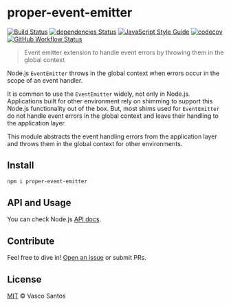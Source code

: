 # proper-event-emitter

[![Build Status](https://travis-ci.org/vasco-santos/proper-event-emitter.svg?branch=master)](https://travis-ci.org/vasco-santos/proper-event-emitter)
[![dependencies Status](https://david-dm.org/vasco-santos/proper-event-emitter/status.svg)](https://david-dm.org/vasco-santos/proper-event-emitter)
[![JavaScript Style Guide](https://img.shields.io/badge/code_style-standard-brightgreen.svg)](https://standardjs.com)
[![codecov](https://img.shields.io/codecov/c/github/vasco-santos/proper-event-emitter.svg?style=flat-square)](https://codecov.io/gh/vasco-santos/proper-event-emitter)
[![GitHub Workflow Status](https://img.shields.io/github/workflow/status/vasco-santos/proper-event-emitter/ci?label=ci&style=flat-square)](https://github.com/vasco-santos/proper-event-emitter/actions?query=branch%3Amaster+workflow%3Aci+)

> Event emitter extension to handle event errors by throwing them in the global context

Node.js `EventEmitter` throws in the global context when errors occur in the scope of an event handler.

It is common to use the `EventEmitter` widely, not only in Node.js. Applications built for other environment rely on shimming to support this Node.js functionality out of the box. But, most shims used for `EventEmitter` do not handle event errors in the global context and leave their handling to the application layer.

This module abstracts the event handling errors from the application layer and throws them in the global context for other environments.

## Install

```sh
npm i proper-event-emitter
```

## API and Usage

You can check Node.js [API docs](https://nodejs.org/api/events.html#events_class_eventemitter).

## Contribute

Feel free to dive in! [Open an issue](https://github.com/vasco-santos/proper-event-emitter/issues/new) or submit PRs.

## License

[MIT](LICENSE) © Vasco Santos